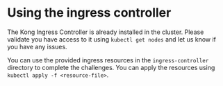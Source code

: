 # Using the ingress controller

The Kong Ingress Controller is already installed in the cluster. Please validate you have access to it using `kubectl get nodes` and let us know if you have any issues.

You can use the provided ingress resources in the `ingress-controller` directory to complete the challenges. You can apply the resources using `kubectl apply -f <resource-file>`. 